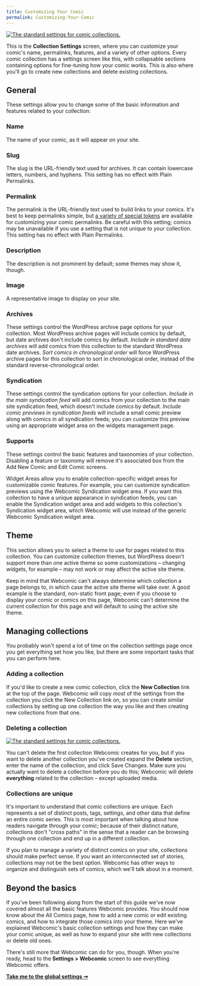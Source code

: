 ```yaml
---
title: Customizing Your Comic
permalink: Customizing-Your-Comic
---
```


[![The standard settings for comic collections.][img-1]][img-1]

This is the **Collection Settings** screen, where you can customize your
comic's name, permalinks, features, and a variety of other options. Every comic
collection has a settings screen like this, with collapsable sections
containing options for fine-tuning how your comic works. This is also where
you'll go to create new collections and delete existing collections.

## General

These settings allow you to change some of the basic information and features
related to your collection:

### Name

The name of your comic, as it will appear on your site.

### Slug

The slug is the URL-friendly text used for archives. It can contain lowercase
letters, numbers, and hyphens. This setting has no effect with Plain Permalinks.

### Permalink

The permalink is the URL-friendly text used to build links to your comics. It's
best to keep permalinks simple, but [a variety of special tokens][url-1] are
available for customizing your comic permalinks. Be careful with this setting;
comics may be unavailable if you use a setting that is not unique to your
collection. This setting has no effect with Plain Permalinks.

### Description

The description is not prominent by default; some themes may show it, though.

### Image

A representative image to display on your site.

### Archives

These settings control the WordPress archive page options for your collection.
Most WordPress archive pages will include comics by default, but date archives
don't include comics by default. _Include in standard date archives_ will add
comics from this collection to the standard WordPress date archives. _Sort
comics in chronological order_ will force WordPress archive pages for this
collection to sort in chronological order, instead of the standard
reverse-chronological order.

### Syndication

These settings control the syndication options for your collection. _Include in
the main syndication feed_ will add comics from your collection to the main site
syndication feed, which doesn't include comics by default. _Include comic
previews in syndication feeds_ will include a small comic preview along with
comics in all syndication feeds; you can customize this preview using an
appropriate widget area on the widgets management page.

### Supports

These settings control the basic features and taxonomies of your collection.
Disabling a feature or taxonomy will remove it's associated box from the Add
New Comic and Edit Comic screens.

Widget Areas allow you to enable collection-specific widget areas for
customizable comic features. For example, you can customize syndication
previews using the Webcomic Syndication widget area. If you want this
collection to have a unique appearance in syndication feeds, you can enable the
Syndication widget area and add widgets to this collection's Syndication widget
area, which Webcomic will use instead of the generic Webcomic Syndication widget
area.

## Theme

This section allows you to select a theme to use for pages related to this
collection. You can customize collection themes, but WordPress doesn't support
more than one active theme so some customizations – changing widgets, for
example – may not work or may affect the active site theme.

Keep in mind that Webcomic can't always determine which collection a page
belongs to, in which case the active site theme will take over. A good example
is the standard, non-static front page; even if you choose to display your
comic or comics on this page, Webcomic can't determine the current collection
for this page and will default to using the active site theme.

## Managing collections

You probably won't spend a lot of time on the collection settings page once you
get everything set how you like, but there are some important tasks that you
can perform here.

### Adding a collection

If you'd like to create a new comic collection, click the **New Collection**
link at the top of the page. Webcomic will copy _most_ of the settings from the
collection you click the New Collection link on, so you can create similar
collections by setting up one collection the way you like and then creating new
collections from that one.

### Deleting a collection

[![The standard settings for comic collections.][img-2]][img-2]

You can't delete the first collection Webcomic creates for you, but if you want
to delete another collection you've created expand the **Delete** section, enter
the name of the collection, and click Save Changes. Make sure you actually want
to delete a collection before you do this; Webcomic will delete **everything**
related to the collection – except uploaded media.

### Collections are unique

It's important to understand that comic collections are unique. Each represents
a set of distinct posts, tags, settings, and other data that define an entire
comic series. This is most important when talking about how readers navigate
through your comic; because of their distinct nature, collections don't "cross
paths" in the sense that a reader can be browsing through one collection and
end up in a different collection.

If you plan to manage a variety of distinct comics on your site, collections
should make perfect sense. If you want an interconnected set of stories,
collections may not be the best option. Webcomic has other ways to organize and
distinguish sets of comics, which we'll talk about in a moment.

## Beyond the basics

If you've been following along from the start of this guide we've now covered
almost all the basic features Webcomic provides. You should now know about the
All Comics page, how to add a new comic or edit existing comics, and how to
integrate those comics into your theme. Here we've explained Webcomic's basic
collection settings and how they can make your comic unique, as well as how to
expand your site with new collections or delete old ones.

There's still more that Webcomic can do for you, though. When you're ready,
head to the **Settings > Webcomic** screen to see everything Webcomic offers.

**[Take me to the global settings ⇝](Doing-More-with-Your-Comic)**

[img-1]: srv/Collection-Settings.png
[img-2]: srv/Collection-Settings-Delete.png
[url-1]: webcomic_permalink_tokens
